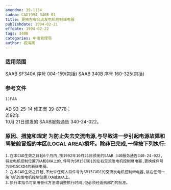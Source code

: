 ```yaml
---
amendno: 39-1134  
cadno: CAD1994-340B-01  
title: 更换左右交流发电机控制继电器  
publishdate: 1994-02-21  
effdate: 1994-02-22  
tags: 340B  
categories: 中南管理局  
author: 祝海鹰  
---
```

  
### 适用范围  
SAAB SF340A 序号 004-159(包括)     SAAB 340B 序号 160-325(包括)  
  
<!--more-->  
### 参考文件  
    1)FAA  
AD 93-25-14 修正案 39-8778；  
 2)92年  
10月 21日颁发的 SAAB服务通告 340-24-022。  
  
### 原因、措施和规定 为防止失去交流电源,与导致进一步引起电源故障和驾驶舱冒烟的本区(LOCAL AREA)损坏。除非已完成,一律按下列执行:  
    1.在本CAD生效之日起6个月内,按1992年10月21日颁发的SAAB 340服务通告340-24-022,将发电机控制位置7XA和8XA上的,件号为SM15CXD1的左右交流发电机控制继电器,更换成件号为SM15CXD4的新继电器。  
    2.在本CAD生效之日起,不允许任何人将件号为SM15CXD1的交流发电机控制继电器,装在任何一架飞机的发电机控制位置7XA或8XA上。  
    3.执行本指令可采用替代方法或调整执行时间,但必须经适航部门的批准。  
  
   
